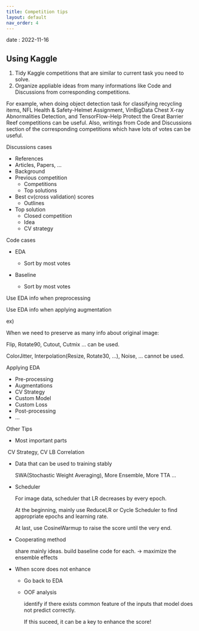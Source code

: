 ```yaml
---
title: Competition tips 
layout: default
nav_order: 4
---
```

date : 2022-11-16

## Using Kaggle 

1. Tidy Kaggle competitions that are similar to current task you need to solve.
2. Organize appliable ideas from many informations like Code and Discussions from corresponding competitions. 

For example, when doing object detection task for classifying recycling items, NFL Health & Safety-Helmet Assignment, VinBigData Chest X-ray Abnormalities Detection, and TensorFlow-Help Protect the Great Barrier Reef competitions can be useful. Also, writings from Code and Discussions section of the corresponding competitions which have lots of votes can be useful. 

Discussions cases

-  References 
  - Articles, Papers, ...
  - Background
- Previous competition
  - Competitions
  - Top solutions
- Best cv(cross validation) scores
  - Outlines
- Top solution
  - Closed competition
  - Idea
  - CV strategy

Code cases

- EDA
  - Sort by most votes

- Baseline
  - Sort by most votes 



Use EDA info when preprocessing

Use EDA info when applying augmentation

ex) 

When we need to preserve as many info about original image:

Flip, Rotate90, Cutout, Cutmix ... can be used. 

ColorJitter, Interpolation(Resize, Rotate30, ...), Noise, ... cannot be used. 



Applying EDA

- Pre-processing
- Augmentations
- CV Strategy
- Custom Model
- Custom Loss
- Post-processing
- ...



Other Tips 

- Most important parts 

​		CV Strategy, CV LB Correlation

- Data that can be used to training stably

  SWA(Stochastic Weight Averaging), More Ensemble, More TTA ...

- Scheduler 

  For image data, scheduler that LR decreases by every epoch. 

  At the beginning, mainly use ReduceLR or Cycle Scheduler to find appropriate epochs and learning rate.

  At last, use CosineWarmup to raise the score until the very end. 

- Cooperating method

  share mainly ideas. build baseline code for each. -> maximize the ensemble effects

- When score does not enhance

  - Go back to EDA

  - OOF analysis 

    identify if there exists common feature of the inputs that model does not predict correctly. 

    If this suceed, it can be a key to enhance the score!